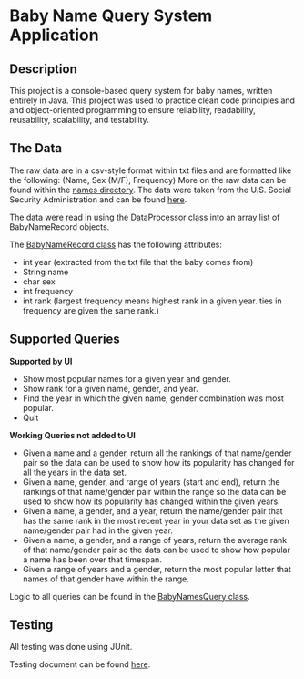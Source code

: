 # Baby Name Query System Application

<h2>Description</h2>
<p>This project is a console-based query system for baby names, written entirely in Java. This project was used to practice clean code principles and  and object-oriented programming to ensure reliability, readability, reusability, scalability, and testability.</p>

<h2>The Data</h2>
<p>The raw data are in a csv-style format within txt files and are formatted like the following: (Name, Sex (M/F), Frequency)
More on the raw data can be found within the <a href='https://github.com/cdailey2/BabyNameQuerySystem/blob/main/names/NationalReadMe.pdf'>names directory</a>.
The data were taken from the U.S. Social Security Administration and can be found <a href='https://catalog.data.gov/dataset/baby-names-from-social-security-card-applications-national-data'>here</a>.</p>

<p>The data were read in using the <a href='https://github.com/cdailey2/BabyNameQuerySystem/blob/main/src/DataProcessor.java'>DataProcessor class</a> into an array list of BabyNameRecord objects.</p>

The <a href='https://github.com/cdailey2/BabyNameQuerySystem/blob/main/src/BabyNameRecord.java'>BabyNameRecord class</a> has the following attributes:
- int year (extracted from the txt file that the baby comes from)
- String name
- char sex
- int frequency
- int rank (largest frequency means highest rank in a given year. ties in frequency are given the same rank.)

<h2>Supported Queries</h2>

**Supported by UI**
 - Show most popular names for a given year and gender.
 - Show rank for a given name, gender, and year.
 - Find the year in which the given name, gender combination was most popular.
 - Quit

**Working Queries not added to UI**
- Given a name and a gender, return all the rankings of that name/gender pair so the data can be used to show how its popularity has changed for all the years in the data set.
- Given a name, gender, and range of years (start and end), return the rankings of that name/gender pair within the range so the data can be used to show how its popularity has changed within the given years.
- Given a name, a gender, and a year, return the name/gender pair that has the same rank in the most recent year in your data set as the given name/gender pair had in the given year.
- Given a name, a gender, and a range of years, return the average rank of that name/gender pair so the data can be used to show how popular a name has been over that timespan.
- Given a range of years and a gender, return the most popular letter that names of that gender have within the range.

Logic to all queries can be found in the <a href='https://github.com/cdailey2/BabyNameQuerySystem/blob/main/src/BabyNameQuery.java'>BabyNamesQuery class</a>.

<h2>Testing</h2>
<p>All testing was done using JUnit.</p>
Testing document can be found <a href='https://github.com/cdailey2/BabyNameQuerySystem/blob/main/src/TestForBabyNameQueryApplication.java'>here</a>.
